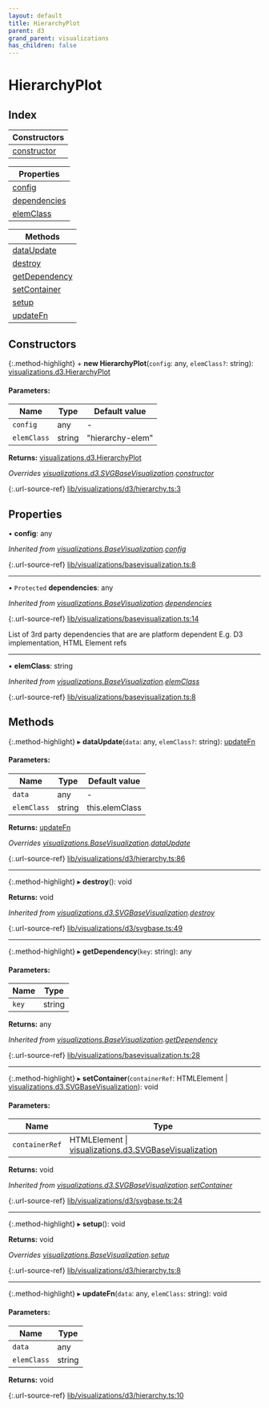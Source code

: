 ```yaml
---
layout: default
title: HierarchyPlot
parent: d3
grand_parent: visualizations
has_children: false
---
```


# HierarchyPlot

## Index

| Constructors |
|-----------|
| [constructor](#constructor) |

| Properties |
|-----------|
| [config](#config) |
| [dependencies](#dependencies) |
| [elemClass](#elemclass) |

| Methods |
|-----------|
| [dataUpdate](#dataupdate) |
| [destroy](#destroy) |
| [getDependency](#getdependency) |
| [setContainer](#setcontainer) |
| [setup](#setup) |
| [updateFn](#updatefn) |

## Constructors

{:.method-highlight}
\+ **new HierarchyPlot**(`config`: any, `elemClass?`: string): [visualizations.d3.HierarchyPlot](../visualizations_d3_hierarchyplot)

#### Parameters:

Name | Type | Default value |
------ | ------ | ------ |
`config` | any | - |
`elemClass` | string | "hierarchy-elem" |

**Returns:** [visualizations.d3.HierarchyPlot](../visualizations_d3_hierarchyplot)

*Overrides [visualizations.d3.SVGBaseVisualization](../visualizations_d3_svgbasevisualization).[constructor](../visualizations_d3_svgbasevisualization#constructor)*

{:.url-source-ref}
[lib/visualizations/d3/hierarchy.ts:3](https://github.com/ascentcore/dataspot/blob/e1f4e78/lib/visualizations/d3/hierarchy.ts#L3)

## Properties

•  **config**: any

*Inherited from [visualizations.BaseVisualization](../visualizations_basevisualization).[config](../visualizations_basevisualization#config)*

{:.url-source-ref}
[lib/visualizations/basevisualization.ts:8](https://github.com/ascentcore/dataspot/blob/e1f4e78/lib/visualizations/basevisualization.ts#L8)

___

• `Protected` **dependencies**: any

*Inherited from [visualizations.BaseVisualization](../visualizations_basevisualization).[dependencies](../visualizations_basevisualization#dependencies)*

{:.url-source-ref}
[lib/visualizations/basevisualization.ts:14](https://github.com/ascentcore/dataspot/blob/e1f4e78/lib/visualizations/basevisualization.ts#L14)

List of 3rd party dependencies that are are platform dependent
E.g. D3 implementation, HTML Element refs

___

•  **elemClass**: string

*Inherited from [visualizations.BaseVisualization](../visualizations_basevisualization).[elemClass](../visualizations_basevisualization#elemclass)*

{:.url-source-ref}
[lib/visualizations/basevisualization.ts:8](https://github.com/ascentcore/dataspot/blob/e1f4e78/lib/visualizations/basevisualization.ts#L8)

## Methods

{:.method-highlight}
▸ **dataUpdate**(`data`: any, `elemClass?`: string): [updateFn](../visualizations_d3_hierarchyplot#updatefn)

#### Parameters:

Name | Type | Default value |
------ | ------ | ------ |
`data` | any | - |
`elemClass` | string | this.elemClass |

**Returns:** [updateFn](../visualizations_d3_hierarchyplot#updatefn)

*Overrides [visualizations.BaseVisualization](../visualizations_basevisualization).[dataUpdate](../visualizations_basevisualization#dataupdate)*

{:.url-source-ref}
[lib/visualizations/d3/hierarchy.ts:86](https://github.com/ascentcore/dataspot/blob/e1f4e78/lib/visualizations/d3/hierarchy.ts#L86)

___

{:.method-highlight}
▸ **destroy**(): void

**Returns:** void

*Inherited from [visualizations.d3.SVGBaseVisualization](../visualizations_d3_svgbasevisualization).[destroy](../visualizations_d3_svgbasevisualization#destroy)*

{:.url-source-ref}
[lib/visualizations/d3/svgbase.ts:49](https://github.com/ascentcore/dataspot/blob/e1f4e78/lib/visualizations/d3/svgbase.ts#L49)

___

{:.method-highlight}
▸ **getDependency**(`key`: string): any

#### Parameters:

Name | Type |
------ | ------ |
`key` | string |

**Returns:** any

*Inherited from [visualizations.BaseVisualization](../visualizations_basevisualization).[getDependency](../visualizations_basevisualization#getdependency)*

{:.url-source-ref}
[lib/visualizations/basevisualization.ts:28](https://github.com/ascentcore/dataspot/blob/e1f4e78/lib/visualizations/basevisualization.ts#L28)

___

{:.method-highlight}
▸ **setContainer**(`containerRef`: HTMLElement \| [visualizations.d3.SVGBaseVisualization](../visualizations_d3_svgbasevisualization)): void

#### Parameters:

Name | Type |
------ | ------ |
`containerRef` | HTMLElement \| [visualizations.d3.SVGBaseVisualization](../visualizations_d3_svgbasevisualization) |

**Returns:** void

*Inherited from [visualizations.d3.SVGBaseVisualization](../visualizations_d3_svgbasevisualization).[setContainer](../visualizations_d3_svgbasevisualization#setcontainer)*

{:.url-source-ref}
[lib/visualizations/d3/svgbase.ts:24](https://github.com/ascentcore/dataspot/blob/e1f4e78/lib/visualizations/d3/svgbase.ts#L24)

___

{:.method-highlight}
▸ **setup**(): void

**Returns:** void

*Overrides [visualizations.BaseVisualization](../visualizations_basevisualization).[setup](../visualizations_basevisualization#setup)*

{:.url-source-ref}
[lib/visualizations/d3/hierarchy.ts:8](https://github.com/ascentcore/dataspot/blob/e1f4e78/lib/visualizations/d3/hierarchy.ts#L8)

___

{:.method-highlight}
▸ **updateFn**(`data`: any, `elemClass`: string): void

#### Parameters:

Name | Type |
------ | ------ |
`data` | any |
`elemClass` | string |

**Returns:** void

{:.url-source-ref}
[lib/visualizations/d3/hierarchy.ts:10](https://github.com/ascentcore/dataspot/blob/e1f4e78/lib/visualizations/d3/hierarchy.ts#L10)
